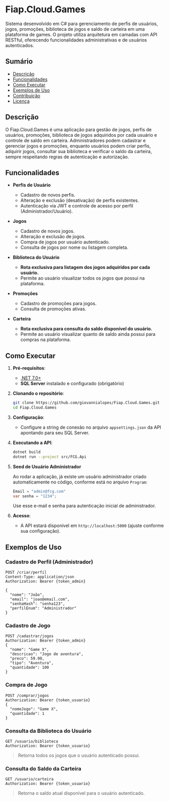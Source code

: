 # Fiap.Cloud.Games

Sistema desenvolvido em C# para gerenciamento de perfis de usuários, jogos, promoções, biblioteca de jogos e saldo de carteira em uma plataforma de games. O projeto utiliza arquitetura em camadas com API RESTful, oferecendo funcionalidades administrativas e de usuários autenticados.

## Sumário

- [Descrição](#descrição)
- [Funcionalidades](#funcionalidades)
- [Como Executar](#como-executar)
- [Exemplos de Uso](#exemplos-de-uso)
- [Contribuição](#contribuição)
- [Licença](#licença)

## Descrição

O Fiap.Cloud.Games é uma aplicação para gestão de jogos, perfis de usuários, promoções, biblioteca de jogos adquiridos por cada usuário e controle de saldo em carteira. Administradores podem cadastrar e gerenciar jogos e promoções, enquanto usuários podem criar perfis, adquirir jogos, consultar sua biblioteca e verificar o saldo da carteira, sempre respeitando regras de autenticação e autorização.

## Funcionalidades

- **Perfis de Usuário**
  - Cadastro de novos perfis.
  - Alteração e exclusão (desativação) de perfis existentes.
  - Autenticação via JWT e controle de acesso por perfil (Administrador/Usuário).

- **Jogos**
  - Cadastro de novos jogos.
  - Alteração e exclusão de jogos.
  - Compra de jogos por usuário autenticado.
  - Consulta de jogos por nome ou listagem completa.

- **Biblioteca do Usuário**
  - **Rota exclusiva para listagem dos jogos adquiridos por cada usuário.**
  - Permite ao usuário visualizar todos os jogos que possui na plataforma.

- **Promoções**
  - Cadastro de promoções para jogos.
  - Consulta de promoções ativas.

- **Carteira**
  - **Rota exclusiva para consulta do saldo disponível do usuário.**
  - Permite ao usuário visualizar quanto de saldo ainda possui para compras na plataforma.

## Como Executar

1. **Pré-requisitos**:
   - [.NET 7.0+](https://dotnet.microsoft.com/download)
   - **SQL Server** instalado e configurado (obrigatório)

2. **Clonando o repositório**:
   ```bash
   git clone https://github.com/giovannialopes/Fiap.Cloud.Games.git
   cd Fiap.Cloud.Games
   ```

3. **Configuração**:
   - Configure a string de conexão no arquivo `appsettings.json` da API apontando para seu SQL Server.

4. **Executando a API**:
   ```bash
   dotnet build
   dotnet run --project src/FCG.Api
   ```

5. **Seed de Usuário Administrador**

   Ao rodar a aplicação, já existe um usuário administrador criado automaticamente no código, conforme está no arquivo `Program`:
   ```csharp
   Email = "admin@fcg.com"
   var senha = "1234";
   ```
   Use esse e-mail e senha para autenticação inicial de administrador.

6. **Acesso**:
   - A API estará disponível em `http://localhost:5000` (ajuste conforme sua configuração).

## Exemplos de Uso

### Cadastro de Perfil (Administrador)
```http
POST /criar/perfil
Content-Type: application/json
Authorization: Bearer {token_admin}

{
  "nome": "João",
  "email": "joao@email.com",
  "senhaHash": "senha123",
  "perfilEnum": "Administrador"
}
```

### Cadastro de Jogo
```http
POST /cadastrar/jogos
Authorization: Bearer {token_admin}
{
  "nome": "Game X",
  "descricao": "Jogo de aventura",
  "preco": 59.90,
  "tipo": "Aventura",
  "quantidade": 100
}
```

### Compra de Jogo
```http
POST /comprar/jogos
Authorization: Bearer {token_usuario}
{
  "nomeJogo": "Game X",
  "quantidade": 1
}
```

### Consulta da Biblioteca do Usuário
```http
GET /usuario/biblioteca
Authorization: Bearer {token_usuario}
```
> Retorna todos os jogos que o usuário autenticado possui.

### Consulta do Saldo da Carteira
```http
GET /usuario/carteira
Authorization: Bearer {token_usuario}
```
> Retorna o saldo atual disponível para o usuário autenticado.

